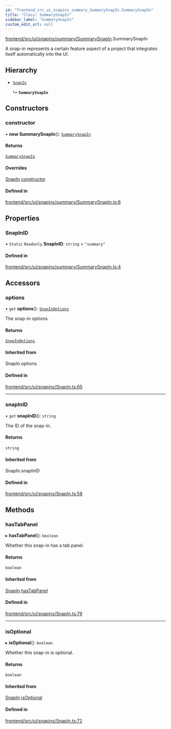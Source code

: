 ```yaml
---
id: "frontend_src_ui_snapins_summary_SummarySnapIn.SummarySnapIn"
title: "Class: SummarySnapIn"
sidebar_label: "SummarySnapIn"
custom_edit_url: null
---
```


[frontend/src/ui/snapins/summary/SummarySnapIn](../modules/frontend_src_ui_snapins_summary_SummarySnapIn.md).SummarySnapIn

A snap-in represents a certain feature aspect of a project that integrates itself automatically into the UI.

## Hierarchy

- [`SnapIn`](frontend_src_ui_snapins_SnapIn.SnapIn.md)

  ↳ **`SummarySnapIn`**

## Constructors

### constructor

• **new SummarySnapIn**(): [`SummarySnapIn`](frontend_src_ui_snapins_summary_SummarySnapIn.SummarySnapIn.md)

#### Returns

[`SummarySnapIn`](frontend_src_ui_snapins_summary_SummarySnapIn.SummarySnapIn.md)

#### Overrides

[SnapIn](frontend_src_ui_snapins_SnapIn.SnapIn.md).[constructor](frontend_src_ui_snapins_SnapIn.SnapIn.md#constructor)

#### Defined in

[frontend/src/ui/snapins/summary/SummarySnapIn.ts:6](https://github.com/Soroush9978/rds-ng/blob/5673246/src/frontend/src/ui/snapins/summary/SummarySnapIn.ts#L6)

## Properties

### SnapInID

▪ `Static` `Readonly` **SnapInID**: `string` = `"summary"`

#### Defined in

[frontend/src/ui/snapins/summary/SummarySnapIn.ts:4](https://github.com/Soroush9978/rds-ng/blob/5673246/src/frontend/src/ui/snapins/summary/SummarySnapIn.ts#L4)

## Accessors

### options

• `get` **options**(): [`SnapInOptions`](../interfaces/frontend_src_ui_snapins_SnapIn.SnapInOptions.md)

The snap-in options.

#### Returns

[`SnapInOptions`](../interfaces/frontend_src_ui_snapins_SnapIn.SnapInOptions.md)

#### Inherited from

SnapIn.options

#### Defined in

[frontend/src/ui/snapins/SnapIn.ts:65](https://github.com/Soroush9978/rds-ng/blob/5673246/src/frontend/src/ui/snapins/SnapIn.ts#L65)

___

### snapInID

• `get` **snapInID**(): `string`

The ID of the snap-in.

#### Returns

`string`

#### Inherited from

SnapIn.snapInID

#### Defined in

[frontend/src/ui/snapins/SnapIn.ts:58](https://github.com/Soroush9978/rds-ng/blob/5673246/src/frontend/src/ui/snapins/SnapIn.ts#L58)

## Methods

### hasTabPanel

▸ **hasTabPanel**(): `boolean`

Whether this snap-in has a tab panel.

#### Returns

`boolean`

#### Inherited from

[SnapIn](frontend_src_ui_snapins_SnapIn.SnapIn.md).[hasTabPanel](frontend_src_ui_snapins_SnapIn.SnapIn.md#hastabpanel)

#### Defined in

[frontend/src/ui/snapins/SnapIn.ts:79](https://github.com/Soroush9978/rds-ng/blob/5673246/src/frontend/src/ui/snapins/SnapIn.ts#L79)

___

### isOptional

▸ **isOptional**(): `boolean`

Whether this snap-in is optional.

#### Returns

`boolean`

#### Inherited from

[SnapIn](frontend_src_ui_snapins_SnapIn.SnapIn.md).[isOptional](frontend_src_ui_snapins_SnapIn.SnapIn.md#isoptional)

#### Defined in

[frontend/src/ui/snapins/SnapIn.ts:72](https://github.com/Soroush9978/rds-ng/blob/5673246/src/frontend/src/ui/snapins/SnapIn.ts#L72)
